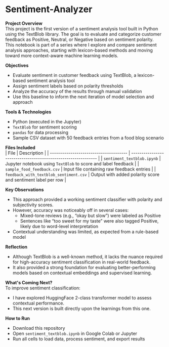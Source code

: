 # Sentiment-Analyzer

__Project Overview__<br>
This project is the first version of a sentiment analysis tool built in Python using the TextBlob library. The goal is to evaluate and categorize customer feedback as Positive, Neutral, or Negative based on sentiment polarity. <br>
This notebook is part of a series where I explore and compare sentiment analysis approaches, starting with lexicon-based methods and moving toward more context-aware machine learning models.

__Objectives__<br>
 - Evaluate sentiment in customer feedback using TextBlob, a lexicon-based sentiment analysis tool
 - Assign sentiment labels based on polarity thresholds
 - Analyze the accuracy of the results through manual validation
 - Use this baseline to inform the next iteration of model selection and approach

__Tools & Technologies__<br>
 - Python (executed in the Jupyter)
 - `TextBlob` for sentiment scoring
 - `pandas` for data processing
 - Sample CSV dataset with 50 feedback entries from a food blog scenario

__Files Included__<br>
| File                                   | Description                                                   |
| -------------------------------------- | ------------------------------------------------------------- |
| `sentiment_textblob.ipynb`             | Jupyter notebook using `TextBlob` to score and label feedback |
| `sample_food_feedback.csv`             | Input file containing raw feedback entries                    |
| `feedback_with_textblob_sentiment.csv` | Output with added polarity score and sentiment label per row  |

__Key Observations__<br>
 - This approach provided a working sentiment classifier with polarity and subjectivity scores.
 - However, accuracy was noticeably off in several cases:
   - Mixed-tone reviews (e.g., “okay but slow”) were labeled as Positive
   - Sentences like “too sweet for my taste” were also tagged Positive, likely due to word-level interpretation
 - Contextual understanding was limited, as expected from a rule-based model

__Reflection__<br>
 - Although TextBlob is a well-known method, it lacks the nuance required for high-accuracy sentiment classification in real-world feedback.
 - It also provided a strong foundation for evaluating better-performing models based on contextual embeddings and supervised learning.

__What's Coming Next?__ <br>
To improve sentiment classification:
 - I have explored HuggingFace 2-class transformer model to assess contextual performance.
 - This next version is built directly upon the learnings from this one.

__How to Run__<br>
 - Download this repository
 - Open `sentiment_textblob.ipynb` in Google Colab or Jupyter
 - Run all cells to load data, process sentiment, and export results
